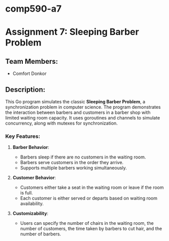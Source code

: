 # comp590-a7

# Assignment 7: Sleeping Barber Problem

## Team Members:
- Comfort Donkor

## Description:
This Go program simulates the classic **Sleeping Barber Problem**, a synchronization problem in computer science. The program demonstrates the interaction between barbers and customers in a barber shop with limited waiting room capacity. It uses goroutines and channels to simulate concurrency, along with mutexes for synchronization.

### Key Features:
1. **Barber Behavior**:
   - Barbers sleep if there are no customers in the waiting room.
   - Barbers serve customers in the order they arrive.
   - Supports multiple barbers working simultaneously.

2. **Customer Behavior**:
   - Customers either take a seat in the waiting room or leave if the room is full.
   - Each customer is either served or departs based on waiting room availability.

3. **Customizability**:
   - Users can specify the number of chairs in the waiting room, the number of customers, the time taken by barbers to cut hair, and the number of barbers.

